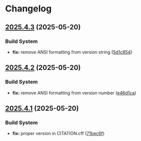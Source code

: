 # Changelog

## [2025.4.3](https://github.com/davidsneighbour/kollitsch.dev/compare/v2025.4.2...v2025.4.3) (2025-05-20)

### Build System

* **fix:** remove ANSI formatting from version string ([5d1c854](https://github.com/davidsneighbour/kollitsch.dev/commit/5d1c85489f0970f56856594d25b2d7b3a02f5051))

## [2025.4.2](https://github.com/davidsneighbour/kollitsch.dev/compare/v2025.4.1...v2025.4.2) (2025-05-20)

### Build System

* **fix:** remove ANSI formatting from version number ([e46d1ca](https://github.com/davidsneighbour/kollitsch.dev/commit/e46d1ca4c9aa40394cbabce363d57e031f3c83a1))

## [2025.4.1](https://github.com/davidsneighbour/kollitsch.dev/compare/v2025.4.0...v2025.4.1) (2025-05-20)

### Build System

* **fix:** proper version in CITATION.cff ([71bec6f](https://github.com/davidsneighbour/kollitsch.dev/commit/71bec6f56837bb2652bc5697010d49451c16edf5))

